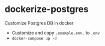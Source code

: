 # dockerize-postgres
Customize Postgres DB in docker

* Customize and copy `.example.env.` to `.env`
* `docker-compose up -d`
